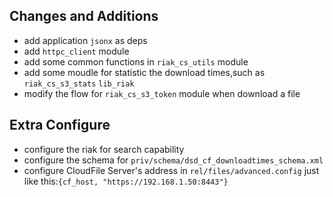 ## Changes and Additions

- add application `jsonx` as deps
- add `httpc_client` module
- add some common functions in `riak_cs_utils` module
- add some moudle for statistic the download times,such as `riak_cs_s3_stats` `lib_riak`
- modify the flow for `riak_cs_s3_token` module when download a file
  
## Extra Configure

- configure the riak for search capability
- configure the schema for `priv/schema/dsd_cf_downloadtimes_schema.xml`
- configure CloudFile Server's address in `rel/files/advanced.config` 
  just like this:`{cf_host, "https://192.168.1.50:8443"}`
